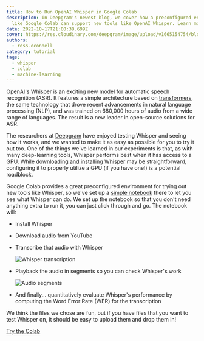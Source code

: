 ```yaml
---
title: How to Run OpenAI Whisper in Google Colab
description: In Deepgram's newest blog, we cover how a preconfigured environment
  like Google Colab can support new tools like OpenAI Whisper. Learn more here!
date: 2022-10-17T21:00:38.699Z
cover: https://res.cloudinary.com/deepgram/image/upload/v1665154754/blog/how-to-run-openai-whisper-in-google-colab/2210-OpenAI-Whisper-in-Google-Colab-featured-1200x630_2x_fjnqcv.png
authors:
  - ross-oconnell
category: tutorial
tags:
  - whisper
  - colab
  - machine-learning
---
```

OpenAI's Whisper is an exciting new model for automatic speech recognition (ASR). It features a simple architecture based on [transformers](https://en.wikipedia.org/wiki/Transformer_(machine_learning_model)), the same technology that drove recent advancements in natural language processing (NLP), and was trained on 680,000 hours of audio from a wide range of languages. The result is a new leader in open-source solutions for ASR.

The researchers at [Deepgram](https://deepgram.com/) have enjoyed testing Whisper and seeing how it works, and we wanted to make it as easy as possible for you to try it out too. One of the things we've learned in our experiments is that, as with many deep-learning tools, Whisper performs best when it has access to a GPU. While [downloading and installing Whisper](https://blog.deepgram.com/how-to-run-openai-whisper-in-command-line/) may be straightforward, configuring it to properly utilize a GPU (if you have one!) is a potential roadblock.

Google Colab provides a great preconfigured environment for trying out new tools like Whisper, so we've set up a [simple notebook](https://colab.research.google.com/drive/1ZjgNUs2r0x2A-ITG7LS2BC7J8Bo2oqt5?usp=sharing) there to let you see what Whisper can do. We set up the notebook so that you don't need anything extra to run it, you can just click through and go. The notebook will:

* Install Whisper
* Download audio from YouTube
* Transcribe that audio with Whisper

  ![Whisper transcription](https://res.cloudinary.com/deepgram/image/upload/v1665177914/blog/how-to-run-openai-whisper-in-google-colab/194656318-8a5b0e46-70b7-4017-aff3-43339334e60d_ribevw.png)
* Playback the audio in segments so you can check Whisper's work

  ![Audio segments](https://res.cloudinary.com/deepgram/image/upload/v1665177914/blog/how-to-run-openai-whisper-in-google-colab/194656477-c9112775-ae9a-414a-847e-fa823b0b9a0b_ertwwq.png)
* And finally... quantitatively evaluate Whisper's performance by computing the Word Error Rate (WER) for the transcription

We think the files we chose are fun, but if you have files that you want to test Whisper on, it should be easy to upload them and drop them in!

[Try the Colab](https://colab.research.google.com/github/deepgram-devs/try-whisper-in-google-collab/blob/main/try_whisper_in_three_easy_steps.ipynb)